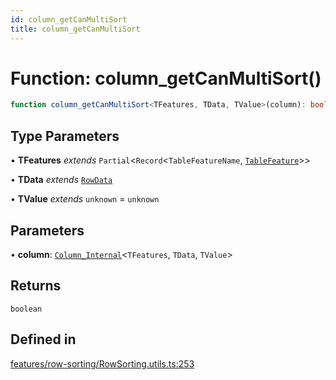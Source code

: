 ```yaml
---
id: column_getCanMultiSort
title: column_getCanMultiSort
---
```


# Function: column\_getCanMultiSort()

```ts
function column_getCanMultiSort<TFeatures, TData, TValue>(column): boolean
```

## Type Parameters

• **TFeatures** *extends* `Partial`\<`Record`\<`TableFeatureName`, [`TableFeature`](../interfaces/tablefeature.md)\>\>

• **TData** *extends* [`RowData`](../type-aliases/rowdata.md)

• **TValue** *extends* `unknown` = `unknown`

## Parameters

• **column**: [`Column_Internal`](../type-aliases/column_internal.md)\<`TFeatures`, `TData`, `TValue`\>

## Returns

`boolean`

## Defined in

[features/row-sorting/RowSorting.utils.ts:253](https://github.com/TanStack/table/blob/main/packages/table-core/src/features/row-sorting/RowSorting.utils.ts#L253)

